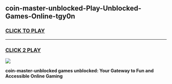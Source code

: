 
## coin-master-unblocked-Play-Unblocked-Games-Online-tgy0n
<h3>
<a href="https://premium76.site?title=coin-master-unblocked&ref=25A">CLICK TO PLAY</a></h3>
<hr>

<h3>
<a href="https://premium76.site?title=coin-master-unblocked&ref=25A">CLICK 2 PLAY</a>
  
</h3>

<a href="https://premium76.site?title=coin-master-unblocked&ref=25A"><img src="https://clearcache.store/games.png"></a>


**coin-master-unblocked games unblocked: Your Gateway to Fun and Accessible Online Gaming**
